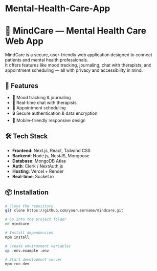 # Mental-Health-Care-App
# 🧠 MindCare — Mental Health Care Web App

MindCare is a secure, user-friendly web application designed to connect patients and mental health professionals.  
It offers features like mood tracking, journaling, chat with therapists, and appointment scheduling — all with privacy and accessibility in mind.

## 🚀 Features
- 📝 Mood tracking & journaling
- 💬 Real-time chat with therapists
- 📅 Appointment scheduling
- 🔒 Secure authentication & data encryption
- 📱 Mobile-friendly responsive design

## 🛠 Tech Stack
- **Frontend**: Next.js, React, Tailwind CSS
- **Backend**: Node.js, NestJS, Mongoose
- **Database**: MongoDB Atlas
- **Auth**: Clerk / NextAuth.js
- **Hosting**: Vercel + Render
- **Real-time**: Socket.io

## 📦 Installation
```bash
# Clone the repository
git clone https://github.com/yourusername/mindcare.git

# Go into the project folder
cd mindcare

# Install dependencies
npm install

# Create environment variables
cp .env.example .env

# Start development server
npm run dev
